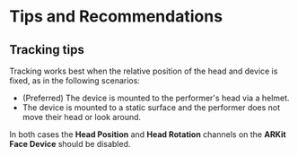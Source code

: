 # Tips and Recommendations

## Tracking tips

Tracking works best when the relative position of the head and device is fixed, as in the following scenarios:

* (Preferred) The device is mounted to the performer's head via a helmet.
* The device is mounted to a static surface and the performer does not move their head or look around.

In both cases the **Head Position** and **Head Rotation** channels on the **ARKit Face Device** should be disabled.
